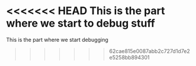 <<<<<<< HEAD
This is the part where we start to debug stuff
=======
This is the part where we start debugging

>>>>>>> 62cae815e0087abb2c727d1d7e2e5258bb894301
